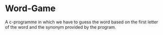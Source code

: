 # Word-Game
A c-programme in which we have to guess the word based on the first letter of the word and the synonym provided by the program. 
